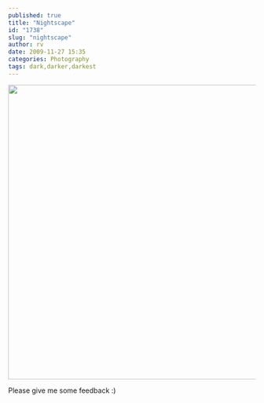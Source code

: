 ```yaml
---
published: true
title: "Nightscape"
id: "1738"
slug: "nightscape"
author: rv
date: 2009-11-27 15:35
categories: Photography
tags: dark,darker,darkest
---
```

<a href="https://s3.amazonaws.com/cfwblog/uploads/2009/11/img_7100ps_sml.jpg"><img class="aligncenter size-full wp-image-1739" title="IMG_7100PS_SML" src="https://s3.amazonaws.com/cfwblog/uploads/2009/11/img_7100ps_sml.jpg" alt="" width="900" height="600" /></a>

Please give me some feedback :)